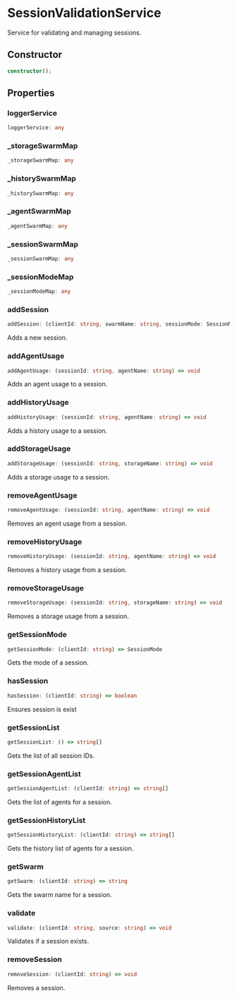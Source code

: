 # SessionValidationService

Service for validating and managing sessions.

## Constructor

```ts
constructor();
```

## Properties

### loggerService

```ts
loggerService: any
```

### _storageSwarmMap

```ts
_storageSwarmMap: any
```

### _historySwarmMap

```ts
_historySwarmMap: any
```

### _agentSwarmMap

```ts
_agentSwarmMap: any
```

### _sessionSwarmMap

```ts
_sessionSwarmMap: any
```

### _sessionModeMap

```ts
_sessionModeMap: any
```

### addSession

```ts
addSession: (clientId: string, swarmName: string, sessionMode: SessionMode) => void
```

Adds a new session.

### addAgentUsage

```ts
addAgentUsage: (sessionId: string, agentName: string) => void
```

Adds an agent usage to a session.

### addHistoryUsage

```ts
addHistoryUsage: (sessionId: string, agentName: string) => void
```

Adds a history usage to a session.

### addStorageUsage

```ts
addStorageUsage: (sessionId: string, storageName: string) => void
```

Adds a storage usage to a session.

### removeAgentUsage

```ts
removeAgentUsage: (sessionId: string, agentName: string) => void
```

Removes an agent usage from a session.

### removeHistoryUsage

```ts
removeHistoryUsage: (sessionId: string, agentName: string) => void
```

Removes a history usage from a session.

### removeStorageUsage

```ts
removeStorageUsage: (sessionId: string, storageName: string) => void
```

Removes a storage usage from a session.

### getSessionMode

```ts
getSessionMode: (clientId: string) => SessionMode
```

Gets the mode of a session.

### hasSession

```ts
hasSession: (clientId: string) => boolean
```

Ensures session is exist

### getSessionList

```ts
getSessionList: () => string[]
```

Gets the list of all session IDs.

### getSessionAgentList

```ts
getSessionAgentList: (clientId: string) => string[]
```

Gets the list of agents for a session.

### getSessionHistoryList

```ts
getSessionHistoryList: (clientId: string) => string[]
```

Gets the history list of agents for a session.

### getSwarm

```ts
getSwarm: (clientId: string) => string
```

Gets the swarm name for a session.

### validate

```ts
validate: (clientId: string, source: string) => void
```

Validates if a session exists.

### removeSession

```ts
removeSession: (clientId: string) => void
```

Removes a session.
